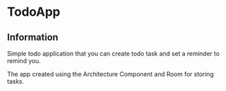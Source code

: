 # TodoApp

## Information

Simple todo application that you can create todo task and set a reminder to remind you.

The app created using the Architecture Component and Room for storing tasks.